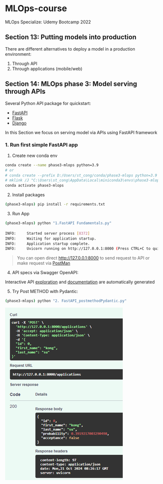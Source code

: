 # MLOps-course
MLOps Specialize: Udemy Bootcamp 2022 


## Section 13: Putting models into production
There are different alternatives to deploy a model in a production environment:
 1. Through API 
 2. Through applications (mobile/web)

## Section 14: MLOps phase 3: Model serving through APIs
Several Python API package for quickstart:
- [FastAPI](https://fastapi.tiangolo.com/tutorial/first-steps/)
- [Flask](https://flask.palletsprojects.com/en/3.0.x/quickstart/)
- [Django](https://www.django-rest-framework.org/tutorial/quickstart/)

In this Section we focus on serving model via APIs using FastAPI framework

### 1. Run first simple FastAPI app
1. Create new conda env
```bash
conda create --name phase3-mlops python=3.9
# or
# conda create --prefix D:/Users/st_cong/conda/phase3-mlops python=3.9
# mklink /J "C:\Users\st_cong\AppData\Local\miniconda3\envs\phase3-mlops" "D:\Users\st_cong\conda\phase3-mlops" 
conda activate phase3-mlops
```
2. Install packages
```bash
(phase3-mlops) pip install -r requirements.txt
```
3. Run App
```bash
(phase3-mlops) python "1.FastAPI Fundamentals.py"

INFO:     Started server process [8372]
INFO:     Waiting for application startup.
INFO:     Application startup complete.
INFO:     Uvicorn running on http://127.0.0.1:8000 (Press CTRL+C to quit)
```
> You can open direct http://127.0.0.1:8000 to send request to API or make request via [PostMan](https://www.postman.com/)

4. API specs via Swagger OpenAPI:

Interactive API [exploration](http://localhost:8000/docs) and [documentation](http://localhost:8000/redoc) are automatically generated

5. Try Post METHOD with Pydantic:
```bash
(phase3-mlops) python "2. FastAPI_postmethodPydantic.py"
```
![response_postmethod](figs/post_pydantic.PNG)